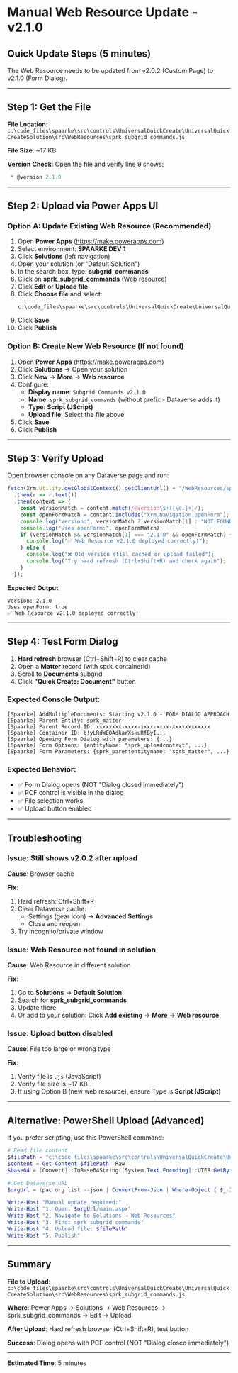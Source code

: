 # Manual Web Resource Update - v2.1.0

## Quick Update Steps (5 minutes)

The Web Resource needs to be updated from v2.0.2 (Custom Page) to v2.1.0 (Form Dialog).

---

## Step 1: Get the File

**File Location**: `c:\code_files\spaarke\src\controls\UniversalQuickCreate\UniversalQuickCreateSolution\src\WebResources\sprk_subgrid_commands.js`

**File Size**: ~17 KB

**Version Check**: Open the file and verify line 9 shows:
```javascript
 * @version 2.1.0
```

---

## Step 2: Upload via Power Apps UI

### Option A: Update Existing Web Resource (Recommended)

1. Open **Power Apps** (https://make.powerapps.com)
2. Select environment: **SPAARKE DEV 1**
3. Click **Solutions** (left navigation)
4. Open your solution (or "Default Solution")
5. In the search box, type: **subgrid_commands**
6. Click on **sprk_subgrid_commands** (Web resource)
7. Click **Edit** or **Upload file**
8. Click **Choose file** and select:
   ```
   c:\code_files\spaarke\src\controls\UniversalQuickCreate\UniversalQuickCreateSolution\src\WebResources\sprk_subgrid_commands.js
   ```
9. Click **Save**
10. Click **Publish**

### Option B: Create New Web Resource (If not found)

1. Open **Power Apps** (https://make.powerapps.com)
2. Click **Solutions** → Open your solution
3. Click **New** → **More** → **Web resource**
4. Configure:
   - **Display name**: `Subgrid Commands v2.1.0`
   - **Name**: `sprk_subgrid_commands` (without prefix - Dataverse adds it)
   - **Type**: **Script (JScript)**
   - **Upload file**: Select the file above
5. Click **Save**
6. Click **Publish**

---

## Step 3: Verify Upload

Open browser console on any Dataverse page and run:

```javascript
fetch(Xrm.Utility.getGlobalContext().getClientUrl() + "/WebResources/sprk_subgrid_commands.js")
  .then(r => r.text())
  .then(content => {
    const versionMatch = content.match(/@version\s+([\d.]+)/);
    const openFormMatch = content.includes("Xrm.Navigation.openForm");
    console.log("Version:", versionMatch ? versionMatch[1] : "NOT FOUND");
    console.log("Uses openForm:", openFormMatch);
    if (versionMatch && versionMatch[1] === "2.1.0" && openFormMatch) {
      console.log("✅ Web Resource v2.1.0 deployed correctly!");
    } else {
      console.log("❌ Old version still cached or upload failed");
      console.log("Try hard refresh (Ctrl+Shift+R) and check again");
    }
  });
```

**Expected Output**:
```
Version: 2.1.0
Uses openForm: true
✅ Web Resource v2.1.0 deployed correctly!
```

---

## Step 4: Test Form Dialog

1. **Hard refresh** browser (Ctrl+Shift+R) to clear cache
2. Open a **Matter** record (with sprk_containerid)
3. Scroll to **Documents** subgrid
4. Click **"Quick Create: Document"** button

### Expected Console Output:
```
[Spaarke] AddMultipleDocuments: Starting v2.1.0 - FORM DIALOG APPROACH
[Spaarke] Parent Entity: sprk_matter
[Spaarke] Parent Record ID: xxxxxxxx-xxxx-xxxx-xxxx-xxxxxxxxxxxx
[Spaarke] Container ID: b!yLRdWEOAdkaWXskuRfByI...
[Spaarke] Opening Form Dialog with parameters: {...}
[Spaarke] Form Options: {entityName: "sprk_uploadcontext", ...}
[Spaarke] Form Parameters: {sprk_parententityname: "sprk_matter", ...}
```

### Expected Behavior:
- ✅ Form Dialog opens (NOT "Dialog closed immediately")
- ✅ PCF control is visible in the dialog
- ✅ File selection works
- ✅ Upload button enabled

---

## Troubleshooting

### Issue: Still shows v2.0.2 after upload

**Cause**: Browser cache

**Fix**:
1. Hard refresh: Ctrl+Shift+R
2. Clear Dataverse cache:
   - Settings (gear icon) → **Advanced Settings**
   - Close and reopen
3. Try incognito/private window

### Issue: Web Resource not found in solution

**Cause**: Web Resource in different solution

**Fix**:
1. Go to **Solutions** → **Default Solution**
2. Search for **sprk_subgrid_commands**
3. Update there
4. Or add to your solution: Click **Add existing** → **More** → **Web resource**

### Issue: Upload button disabled

**Cause**: File too large or wrong type

**Fix**:
1. Verify file is `.js` (JavaScript)
2. Verify file size is ~17 KB
3. If using Option B (new web resource), ensure Type is **Script (JScript)**

---

## Alternative: PowerShell Upload (Advanced)

If you prefer scripting, use this PowerShell command:

```powershell
# Read file content
$filePath = "c:\code_files\spaarke\src\controls\UniversalQuickCreate\UniversalQuickCreateSolution\src\WebResources\sprk_subgrid_commands.js"
$content = Get-Content $filePath -Raw
$base64 = [Convert]::ToBase64String([System.Text.Encoding]::UTF8.GetBytes($content))

# Get Dataverse URL
$orgUrl = (pac org list --json | ConvertFrom-Json | Where-Object { $_.IsDefault -eq $true }).Url

Write-Host "Manual update required:"
Write-Host "1. Open: $orgUrl/main.aspx"
Write-Host "2. Navigate to Solutions → Web Resources"
Write-Host "3. Find: sprk_subgrid_commands"
Write-Host "4. Upload file: $filePath"
Write-Host "5. Publish"
```

---

## Summary

**File to Upload**: `c:\code_files\spaarke\src\controls\UniversalQuickCreate\UniversalQuickCreateSolution\src\WebResources\sprk_subgrid_commands.js`

**Where**: Power Apps → Solutions → Web Resources → sprk_subgrid_commands → Edit → Upload

**After Upload**: Hard refresh browser (Ctrl+Shift+R), test button

**Success**: Dialog opens with PCF control (NOT "Dialog closed immediately")

---

**Estimated Time**: 5 minutes
